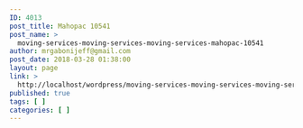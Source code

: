 ```yaml
---
ID: 4013
post_title: Mahopac 10541
post_name: >
  moving-services-moving-services-moving-services-mahopac-10541
author: mrgabonijeff@gmail.com
post_date: 2018-03-28 01:38:00
layout: page
link: >
  http://localhost/wordpress/moving-services-moving-services-moving-services-mahopac-10541/
published: true
tags: [ ]
categories: [ ]
---
```

